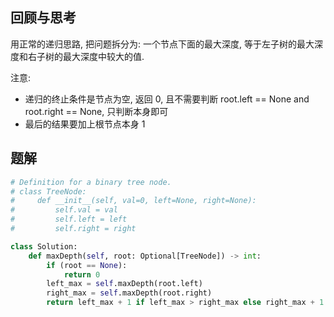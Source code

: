 ## 回顾与思考

用正常的递归思路, 把问题拆分为: 一个节点下面的最大深度, 等于左子树的最大深度和右子树的最大深度中较大的值.

注意:

- 递归的终止条件是节点为空, 返回 0, 且不需要判断 root.left == None and root.right == None, 只判断本身即可
- 最后的结果要加上根节点本身 1

## 题解

```python
# Definition for a binary tree node.
# class TreeNode:
#     def __init__(self, val=0, left=None, right=None):
#         self.val = val
#         self.left = left
#         self.right = right

class Solution:
    def maxDepth(self, root: Optional[TreeNode]) -> int:
        if (root == None):
            return 0
        left_max = self.maxDepth(root.left)
        right_max = self.maxDepth(root.right)
        return left_max + 1 if left_max > right_max else right_max + 1

```
